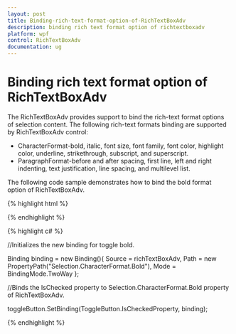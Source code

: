 ```yaml
---
layout: post
title: Binding-rich-text-format-option-of-RichTextBoxAdv
description: binding rich text format option of richtextboxadv 
platform: wpf
control: RichTextBoxAdv
documentation: ug
---
```


# Binding rich text format option of RichTextBoxAdv 

The RichTextBoxAdv provides support to bind the rich-text format options of selection content. The following rich-text formats binding are supported by RichTextBoxAdv control: 

* CharacterFormat-bold, italic, font size, font family, font color, highlight color, underline, strikethrough, subscript, and superscript.
* ParagraphFormat-before and after spacing, first line, left and right indenting, text justification, line spacing, and multilevel list.

The following code sample demonstrates how to bind the bold format option of RichTextBoxAdv. 

{% highlight html %}

<ToggleButton x:Name="toggleButton" Content="Bold" IsChecked="{Binding Path=Selection.CharacterFormat.Bold, Mode=TwoWay, ElementName=richTextBoxAdv}" />

{% endhighlight %}


{% highlight c# %}

//Initializes the new binding for toggle bold.

Binding binding = new Binding(){ Source = richTextBoxAdv, Path = new PropertyPath("Selection.CharacterFormat.Bold"), Mode = BindingMode.TwoWay };

//Binds the IsChecked property to Selection.CharacterFormat.Bold property of RichTextBoxAdv.

toggleButton.SetBinding(ToggleButton.IsCheckedProperty, binding);

{% endhighlight %}